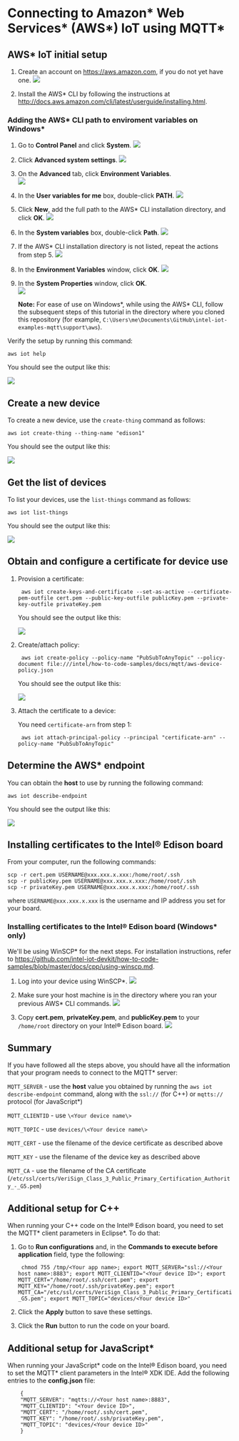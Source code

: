 # Connecting to Amazon\* Web Services\* (AWS\*) IoT using MQTT*

## AWS* IoT initial setup

1. Create an account on https://aws.amazon.com, if you do not yet have one.
![](https://github.com/hybridgroup/intel-iot-examples-mqtt/blob/master/images/aws/aws-create-account.png)

2. Install the AWS\* CLI by following the instructions at http://docs.aws.amazon.com/cli/latest/userguide/installing.html.

### Adding the AWS\* CLI path to enviroment variables on Windows\*

1. Go to **Control Panel** and click **System**.
![](https://github.com/hybridgroup/intel-iot-examples-mqtt/blob/master/images/aws/aws-win-path-setup2.png)

2. Click **Advanced system settings**.
![](https://github.com/hybridgroup/intel-iot-examples-mqtt/blob/master/images/aws/aws-win-path-setup3.png)

3. On the **Advanced** tab, click **Environment Variables**.<br>
![](https://github.com/hybridgroup/intel-iot-examples-mqtt/blob/master/images/aws/aws-win-path-setup4.png)

4. In the **User variables for me** box, double-click **PATH**.
![](https://github.com/hybridgroup/intel-iot-examples-mqtt/blob/master/images/aws/aws-win-path-setup5.png)

5. Click **New**, add the full path to the AWS\* CLI installation directory, and click **OK**.
![](https://github.com/hybridgroup/intel-iot-examples-mqtt/blob/master/images/aws/aws-win-path-setup6.png)

6. In the **System variables** box, double-click **Path**.
![](https://github.com/hybridgroup/intel-iot-examples-mqtt/blob/master/images/aws/aws-win-path-setup7.png)

7. If the AWS\* CLI installation directory is not listed, repeat the actions from step 5.
![](https://github.com/hybridgroup/intel-iot-examples-mqtt/blob/master/images/aws/aws-win-path-setup8.png)

8. In the **Environment Variables** window, click **OK**.
![](https://github.com/hybridgroup/intel-iot-examples-mqtt/blob/master/images/aws/aws-win-path-setup9.png)

9. In the **System Properties** window, click **OK**.<br>
![](https://github.com/hybridgroup/intel-iot-examples-mqtt/blob/master/images/aws/aws-win-path-setup10.png)

    **Note:** For ease of use on Windows\*, while using the AWS\* CLI, follow the subsequent steps of this tutorial in the directory where you cloned this repository (for example, `C:\Users\me\Documents\GitHub\intel-iot-examples-mqtt\support\aws`).

Verify the setup by running this command:

    aws iot help

You should see the output like this:

![](https://github.com/hybridgroup/intel-iot-examples-mqtt/blob/master/images/aws/aws-verify-install.png)

## Create a new device

To create a new device, use the `create-thing` command as follows:

    aws iot create-thing --thing-name "edison1"

You should see the output like this:

![](https://github.com/hybridgroup/intel-iot-examples-mqtt/blob/master/images/aws/aws-create-device.png)

## Get the list of devices

To list your devices, use the `list-things` command as follows:

    aws iot list-things

You should see the output like this:

![](https://github.com/hybridgroup/intel-iot-examples-mqtt/blob/master/images/aws/aws-list-things.png)

## Obtain and configure a certificate for device use

1. Provision a certificate:

        aws iot create-keys-and-certificate --set-as-active --certificate-pem-outfile cert.pem --public-key-outfile publicKey.pem --private-key-outfile privateKey.pem

    You should see the output like this:

    ![](https://github.com/hybridgroup/intel-iot-examples-mqtt/blob/master/images/aws/aws-provision-a-cert)

2. Create/attach policy:

        aws iot create-policy --policy-name "PubSubToAnyTopic" --policy-document file:///intel/how-to-code-samples/docs/mqtt/aws-device-policy.json

    You should see the output like this:

    ![](https://github.com/hybridgroup/intel-iot-examples-mqtt/blob/master/images/aws/aws-create-attach-policy.png)

3. Attach the certificate to a device:

    You need `certificate-arn` from step 1:

        aws iot attach-principal-policy --principal "certificate-arn" --policy-name "PubSubToAnyTopic"

## Determine the AWS* endpoint

You can obtain the **host** to use by running the following command:

    aws iot describe-endpoint
    
You should see the output like this:

![](https://github.com/hybridgroup/intel-iot-examples-mqtt/blob/master/images/aws/aws-determine-endpoint.png)

## Installing certificates to the Intel® Edison board

From your computer, run the following commands:

    scp -r cert.pem USERNAME@xxx.xxx.x.xxx:/home/root/.ssh
    scp -r publicKey.pem USERNAME@xxx.xxx.x.xxx:/home/root/.ssh
    scp -r privateKey.pem USERNAME@xxx.xxx.x.xxx:/home/root/.ssh

where `USERNAME@xxx.xxx.x.xxx` is the username and IP address you set for your board.

### Installing certificates to the Intel® Edison board (Windows* only)

We'll be using WinSCP* for the next steps. For installation instructions, refer to https://github.com/intel-iot-devkit/how-to-code-samples/blob/master/docs/cpp/using-winscp.md.

1. Log into your device using WinSCP*.
![](https://github.com/hybridgroup/intel-iot-examples-mqtt/blob/master/images/aws/aws-winscp1.png)

2. Make sure your host machine is in the directory where you ran your previous AWS\* CLI commands.
![](https://github.com/hybridgroup/intel-iot-examples-mqtt/blob/master/images/aws/aws-winscp2.png)

3. Copy **cert.pem**, **privateKey.pem**, and **publicKey.pem** to your `/home/root` directory on your Intel® Edison board.
![](https://github.com/hybridgroup/intel-iot-examples-mqtt/blob/master/images/aws/aws-winscp3.png)

## Summary

If you have followed all the steps above, you should have all the information that your program needs to connect to the MQTT* server:

`MQTT_SERVER` -  use the **host** value you obtained by running the `aws iot describe-endpoint` command, along with the `ssl://` (for C++) or `mqtts://` protocol (for JavaScript*)

`MQTT_CLIENTID` - use `\<Your device name\>`

`MQTT_TOPIC` - use `devices/\<Your device name\>`

`MQTT_CERT` - use the filename of the device certificate as described above

`MQTT_KEY` - use the filename of the device key as described above

`MQTT_CA` - use the filename of the CA certificate (`/etc/ssl/certs/VeriSign_Class_3_Public_Primary_Certification_Authority_-_G5.pem`)

## Additional setup for C++

When running your C++ code on the Intel® Edison board, you need to set the MQTT\* client parameters in Eclipse\*. To do that:

1. Go to **Run configurations** and, in the **Commands to execute before application** field, type the following:

        chmod 755 /tmp/<Your app name>; export MQTT_SERVER="ssl://<Your host name>:8883"; export MQTT_CLIENTID="<Your device ID>"; export MQTT_CERT="/home/root/.ssh/cert.pem"; export MQTT_KEY="/home/root/.ssh/privateKey.pem"; export MQTT_CA="/etc/ssl/certs/VeriSign_Class_3_Public_Primary_Certification_Authority_-_G5.pem"; export MQTT_TOPIC="devices/<Your device ID>"

2. Click the **Apply** button to save these settings.
3. Click the **Run** button to run the code on your board.

## Additional setup for JavaScript*

When running your JavaScript\* code on the Intel® Edison board, you need to set the MQTT\* client parameters in the Intel® XDK IDE. Add the following entries to the **config.json** file:

        {
        "MQTT_SERVER": "mqtts://<Your host name>:8883",
        "MQTT_CLIENTID": "<Your device ID>",
        "MQTT_CERT": "/home/root/.ssh/cert.pem",
        "MQTT_KEY": "/home/root/.ssh/privateKey.pem",
        "MQTT_TOPIC": "devices/<Your device ID>"
        }
